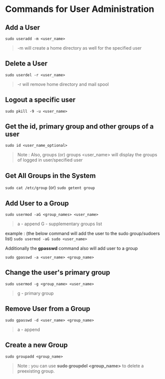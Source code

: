 # Commands for User Administration

## Add a User

```sudo useradd -m <user_name>```
  
> -m will create a home directory as well for the specified user


## Delete a User

```sudo userdel -r <user_name>```
   
> -r will remove home directory and mail spool

## Logout a specific user
  
```sudo pkill -9 -u <user_name>```

## Get the id, primary group and other groups of a user
  
```sudo id <user_name_optional>```

> Note : Also, groups (or) groups <user_name> will display the groups of logged in user/specified user

## Get All Groups in the System
  
```sudo cat /etc/group```
(or)
```sudo getent group```

## Add User to a Group
  
```sudo usermod -aG <group_names> <user_name>```

> a - append
> G - supplementary groups list

example : (the below command will add the user to the sudo group/sudoers list)
```sudo usermod -aG sudo <user_name>```

Additionally the  **gpasswd** command also will add user to a group

```sudo gpasswd -a <user_name> <group_name>```

## Change the user's primary group

```sudo usermod -g <group_name> <user_name>```
> g - primary group

## Remove User from a Group
  
```sudo gpasswd -d <user_name> <group_name>```
> a - append

## Create a new Group
  
```sudo groupadd <group_name>```
> Note : you can use **sudo groupdel <group_name>** to delete a preexisting group.






